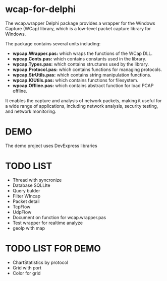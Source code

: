 # wcap-for-delphi
The wcap.wrapper Delphi package provides a wrapper for the Windows Capture (WCap) library, which is a low-level packet capture library for Windows.

The package contains several units including: 

+ **wpcap.Wrapper.pas:**  which wraps the functions of the WCap DLL.
+ **wpcap.Conts.pas:**   which contains constants used in the library. 
+ **wpcap.Types.pas:**    which contains structures used by the library. 
+ **wpcap.Protocol.pas:** which contains functions for managing protocols.
+ **wpcap.StrUtils.pas:** which contains string manipulation functions.
+ **wpcap.IOUtils.pas:**  which contains functions for filesystem.
+ **wpcap.Offline.pas:**  which contains abstract function for load PCAP offline.

It enables the capture and analysis of network packets, making it useful for a wide range of applications, including network analysis, security testing, and network monitoring.

# DEMO

The demo project uses DevExpress libraries


# TODO LIST

+ Thread with syncronize
+ Database SQLLIte
+ Query bulder 
+ Filter WIncap
+ Packet detail
+ TcpFlow 
+ UdpFlow
+ Document on function for wcap.wrapper.pas
+ Test wrapper for realtime analyze 
+ geoIp with map

# TODO LIST FOR DEMO
+ ChartStatistics by protocol
+ Grid with port
+ Color for grid



